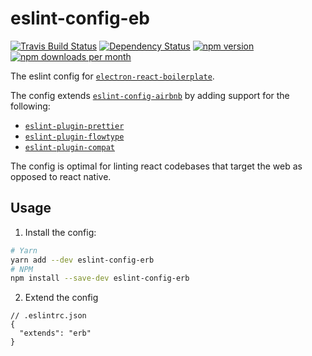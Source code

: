 eslint-config-eb
================

[![Travis Build Status](https://img.shields.io/travis/com/electron-react-boilerplate/eslint-config-erb.svg?logo=travis)](https://travis-ci.com/vikr01/renovate-config)
[![Dependency Status](https://img.shields.io/david/electron-react-boilerplate/eslint-config-erb.svg?label=dependencies)](https://david-dm.org/electron-react-boilerplate/eslint-config-erb)
[![npm version](https://img.shields.io/npm/v/eslint-config-erb.svg)](https://npmjs.org/package/eslint-config-erb)
[![npm downloads per month](https://img.shields.io/npm/dm/eslint-config-erb.svg)](https://npmjs.org/package/eslint-config-erb)

The eslint config for [`electron-react-boilerplate`](https://github.com/electron-react-boilerplate/electron-react-boilerplate).

The config extends [`eslint-config-airbnb`](https://www.npmjs.com/package/eslint-config-airbnb) by adding support for the following:

* [`eslint-plugin-prettier`](https://github.com/prettier/eslint-plugin-prettier)
* [`eslint-plugin-flowtype`](https://github.com/gajus/eslint-plugin-flowtype)
* [`eslint-plugin-compat`](https://github.com/amilajack/eslint-plugin-compat)

The config is optimal for linting react codebases that target the web as opposed to react native.

## Usage

1. Install the config:
```bash
# Yarn
yarn add --dev eslint-config-erb
# NPM
npm install --save-dev eslint-config-erb
```
2. Extend the config
```jsonc
// .eslintrc.json
{
  "extends": "erb"
}
```
